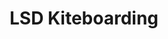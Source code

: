 ---
title: "LSD Kiteboarding"
address: "Ballyweelin, Rosses Point, Co. Sligo"
tel: "+353 (0)86 805 1390"
county: "Sligo"
category: "Surfing"
type: "Content"
lat: "54.308345794677734"
lng: "-8.557107925415039"
---
